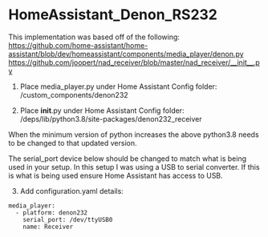 # HomeAssistant_Denon_RS232

This implementation was based off of the following:
https://github.com/home-assistant/home-assistant/blob/dev/homeassistant/components/media_player/denon.py
https://github.com/joopert/nad_receiver/blob/master/nad_receiver/__init__.py 

1) Place media_player.py under Home Assistant Config folder:
/custom_components/denon232

2) Place __init__.py under Home Assistant Config folder:
/deps/lib/python3.8/site-packages/denon232_receiver

When the minimum version of python increases the above python3.8 needs to be changed to that updated version.

The serial_port device below should be changed to match what is being used in your setup.  In this setup I was using a USB to serial converter.  If this is what is being used ensure Home Assistant has access to USB.

3) Add configuration.yaml details:

```
media_player:
  - platform: denon232
    serial_port: /dev/ttyUSB0
    name: Receiver
```
